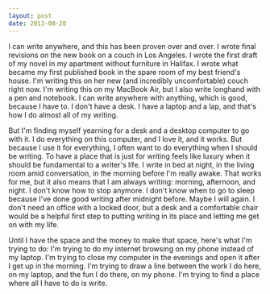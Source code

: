 ```yaml
---
layout: post
date: 2013-08-20
---
```


I can write anywhere, and this has been proven over and over. I wrote final revisions on the new book on a couch in Los Angeles. I wrote the first draft of my novel in my apartment without furniture in Halifax. I wrote what became my first published book in the spare room of my best friend's house. I'm writing this on her new (and incredibly uncomfortable) couch right now. I'm writing this on my MacBook Air, but I also write longhand with a pen and notebook. I can write anywhere with anything, which is good, because I have to. I don't have a desk. I have a laptop and a lap, and that's how I do almost all of my writing.  

But I'm finding myself yearning for a desk and a desktop computer to go with it. I do everything on this computer, and I love it, and it works. But because I use it for everything, I often want to do everything when I should be writing. To have a place that is just for writing feels like luxury when it should be fundamental to a writer's life. I write in bed at night, in the living room amid conversation, in the morning before I'm really awake. That works for me, but it also means that I am always writing: morning, afternoon, and night. I don't know how to stop anymore. I don't know when to go to sleep because I've done good writing after midnight before. Maybe I will again. I don't need an office with a locked door, but a desk and a comfortable chair would be a helpful first step to putting writing in its place and letting me get on with my life.  

Until I have the space and the money to make that space, here's what I'm trying to do: I'm trying to do my internet browsing on my phone instead of my laptop. I'm trying to close my computer in the evenings and open it after I get up in the morning. I'm trying to draw a line between the work I do here, on my laptop, and the fun I do there, on my phone. I'm trying to find a place where all I have to do is write. 
